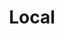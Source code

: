 ---
layout: local
title: Local
description: mapa da localização em que irá ocorrer a Escola de Verão CIBIT ICNAS
navorder: 3
map_image: "HCampusMap-v2.png"
map_google: "https://www.google.com/maps/@40.2189027,-8.4165774,355m/data=!3m1!1e3!5m1!1e4?entry=ttu"
address: "Universidade de Coimbra, Pólo III – Ciências da Saúde"
room_list: "Dia X: sala Y</br> Dia J: sala K"
---